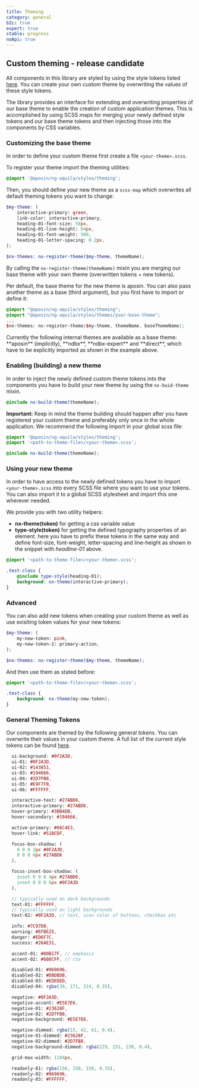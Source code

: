 ```yaml
---
title: Theming
category: general
b2c: true
expert: true
stable: progress
noApi: true
---
```


## Custom theming - release candidate

All components in this library are styled by using the style tokens listed [here](./documentation/theming/overview#general-theming-tokens). You can create your own custom theme by overwriting the values of these style tokens.

The library provides an interface for extending and overwriting properties of our base theme to enable the creation of custom application themes. This is accomplished by using SCSS maps for merging your newly defined style tokens and our base theme tokens and then injecting those into the components by CSS variables.

### Customizing the base theme

In order to define your custom theme first create a file `<your-theme>.scss`.

To register your theme import the theming utilities:

```scss
@import '@aposin/ng-aquila/styles/theming';
```

Then, you should define your new theme as a `scss-map` which overwrites all default theming tokens you want to change:

```scss
$my-theme: (
    interactive-primary: green,
    link-color: interactive-primary,
    heading-01-font-size: 58px,
    heading-01-line-height: 64px,
    heading-01-font-weight: 500,
    heading-01-letter-spacing: 0.2px,
);

$nx-themes: nx-register-theme($my-theme, themeName);
```

By calling the `nx-register-theme(themeName)` mixin you are merging our base theme with your own theme (overwritten tokens + new tokens).

Per default, the base theme for the new theme is aposin. You can also pass another theme as a base (third argument), but you first have to import or define it:

```scss
@import "@aposin/ng-aquila/styles/theming";
@import "@aposin/ng-aquila/styles/themes/your-base-theme";
...
$nx-themes: nx-register-theme($my-theme, themeName, baseThemeName);
```

<div class="docs-private">
Currently the following internal themes are available as a base theme: **aposin** (implicitly), **ndbx**, **ndbx-expert** and **direct**, which have to be explicitly imported as shown in the example above.
</div>

### Enabling (building) a new theme

In order to inject the newly defined custom theme tokens into the components you have to build your new theme by using the `nx-buid-theme` mixin.

```scss
@include nx-build-theme(themeName);
```

**Important:** Keep in mind the theme building should happen after you have registered your custom theme and preferably only once in the whole application. We recommend the following import in your global scss file:

```scss
@import '@aposin/ng-aquila/styles/theming';
@import '<path-to-theme-file>/<your-theme>.scss';

@include nx-build-theme(themeName);
```

### Using your new theme

In order to have access to the newly defined tokens you have to import `<your-theme>.scss` into every SCSS file where you want to use your tokens. You can also import it to a global SCSS stylesheet and import this one wherever needed.

We provide you with two utility helpers:

-   **nx-theme(token)** for getting a css variable value
-   **type-style(token)** for getting the defined typography properties of an element. here you have to prefix these tokens in the same way and define font-size, font-weight, letter-spacing and line-height as shown in the snippet with _headline-01_ above.

```scss
@import '<path-to-theme-file>/<your-theme>.scss';

.test-class {
    @include type-style(heading-01);
    background: nx-theme(interactive-primary);
}
```

### Advanced

You can also add new tokens when creating your custom theme as well as use exisiting token values for your new tokens:

```scss
$my-theme: (
    my-new-token: pink,
    my-new-token-2: primary-action,
);

$nx-themes: nx-register-theme($my-theme, themeName);
```

And then use them as stated before:

```scss
@import '<path-to-theme-file>/<your-theme>.scss';

.test-class {
    background: nx-theme(my-new-token);
}
```

### General Theming Tokens

Our components are themed by the following general tokens. You can overwrite their values in your custom theme. A full list of the current style tokens can be found [here](https://www.github.com/aposin/ng-aquila/blob/main/projects/ng-aquila/src/shared-styles/theming/tokens.scss).

```scss
  ui-background: #0f2A3D,
  ui-01: #0F2A3D,
  ui-02: #143851,
  ui-03: #194666,
  ui-04: #2D7FB8,
  ui-05: #E9F7FB,
  ui-06: #FFFFFF,

  interactive-text: #27ABD6,
  interactive-primary: #27ABD6,
  hover-primary: #3BB4DB,
  hover-secondary: #194666,

  active-primary: #66C4E3,
  hover-link: #51BCDF,

  focus-box-shadow: (
    0 0 0 2px #0F2A3D,
    0 0 0 6px #27ABD6
  ),

  focus-inset-box-shadow: (
    inset 0 0 0 4px #27ABD6,
    inset 0 0 0 6px #0F2A3D
  ),

  // typically used on dark backgrounds
  text-01: #FFFFFF,
  // typically used on light backgrounds
  text-02: #0F2A3D, // text, icon color of buttons, checkbox etc

  info: #7C97D0,
  warning: #EFBE25,
  danger: #ED6F7C,
  success: #26AE31,

  accent-01: #00B17F, // emphasis
  accent-02: #6B8CFF, // cta

  disabled-01: #969696,
  disabled-02: #DBDBDB,
  disabled-03: #EDEDED,
  disabled-04: rgba(39, 171, 214, 0.35),

  negative: #0F2A3D,
  negative-accent: #E5E7E6,
  negative-01: #23628F,
  negative-02: #2D7FB8,
  negative-background: #E5E7E6,

  negative-dimmed: rgba(15, 42, 61, 0.4),
  negative-01-dimmed: #23628F,
  negative-02-dimmed: #2D7FB8,
  negative-background-dimmed: rgba(229, 231, 230, 0.4),

  grid-max-width: 1184px,

  readonly-01: rgba(150, 150, 150, 0.35),
  readonly-02: #969696,
  readonly-03: #FFFFFF,
```
